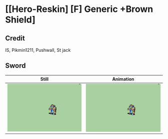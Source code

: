# [\[Hero-Reskin\] \[F\] Generic +Brown Shield]

## Credit

IS, Pikmin1211, Pushwall, St jack

## Sword

| Still | Animation |
| :---: | :-------: |
| ![Sword still](./Sword_000.png) | ![Sword animation](./Sword.gif) |
